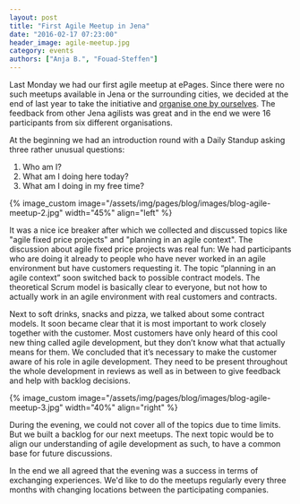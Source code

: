 ```yaml
---
layout: post
title: "First Agile Meetup in Jena"
date: "2016-02-17 07:23:00"
header_image: agile-meetup.jpg
category: events
authors: ["Anja B.", "Fouad-Steffen"]
---
```


Last Monday we had our first agile meetup at ePages.
Since there were no such meetups available in Jena or the surrounding cities, we decided at the end of last year to take the initiative and [organise one by ourselves](http://www.meetup.com/Agile-Jena/).
The feedback from other Jena agilists was great and in the end we were 16 participants from six different organisations.

At the beginning we had an introduction round with a Daily Standup asking three rather unusual questions:

1. Who am I?
2. What am I doing here today?
3. What am I doing in my free time?

{% image_custom image="/assets/img/pages/blog/images/blog-agile-meetup-2.jpg" width="45%" align="left" %}

It was a nice ice breaker after which we collected and discussed topics like "agile fixed price projects" and "planning in an agile context".
The discussion about agile fixed price projects was real fun:
We had participants who are doing it already to people who have never worked in an agile environment but have customers requesting it.
The topic “planning in an agile context” soon switched back to possible contract models.
The theoretical Scrum model is basically clear to everyone, but not how to actually work in an agile environment with real customers and contracts.

Next to soft drinks, snacks and pizza, we talked about some contract models.
It soon became clear that it is most important to work closely together with the customer.
Most customers have only heard of this cool new thing called agile development, but they don’t know what that actually means for them.
We concluded that it’s necessary to make the customer aware of his role in agile development.
They need to be present throughout the whole development in reviews as well as in between to give feedback and help with backlog decisions.

{% image_custom image="/assets/img/pages/blog/images/blog-agile-meetup-3.jpg" width="40%" align="right" %}

During the evening, we could not cover all of the topics due to time limits.
But we built a backlog for our next meetups.
The next topic would be to align our understanding of agile development as such, to have a common base for future discussions.

In the end we all agreed that the evening was a success in terms of exchanging experiences.
We'd like to do the meetups regularly every three months with changing locations between the participating companies.
